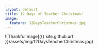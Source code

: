 ```yaml
---
layout: default
title: 12 Days of Teacher Christmas!
image:
  feature: 12DaysTeacherChristmas.jpg
---
```

![ThankfulImage]({{ site.github.url }}/assets/img/12DaysTeacherChristmas.jpg)

<div id="fd-form-61accd736fd16bd0a4ddb848"></div>
<script>
  window.fd('form', {
    formId: '61accd736fd16bd0a4ddb848',
    containerEl: '#fd-form-61accd736fd16bd0a4ddb848'
  });
</script>